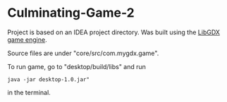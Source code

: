 # Culminating-Game-2

Project is based on an IDEA project directory. Was built using the [LibGDX game engine](https://libgdx.info/).

Source files are under "core/src/com.mygdx.game".

To run game, go to "desktop/build/libs" and run 
```
java -jar desktop-1.0.jar"
```
in the terminal.

